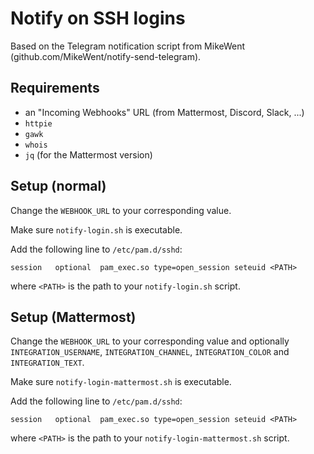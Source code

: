 # Notify on SSH logins

Based on the Telegram notification script from MikeWent (github.com/MikeWent/notify-send-telegram).

## Requirements
- an "Incoming Webhooks" URL (from Mattermost, Discord, Slack, ...)
- `httpie`
- `gawk`
- `whois`
- `jq` (for the Mattermost version)

## Setup (normal)
Change the `WEBHOOK_URL` to your corresponding value.

Make sure `notify-login.sh` is executable.

Add the following line to `/etc/pam.d/sshd`:
```
session   optional  pam_exec.so type=open_session seteuid <PATH>
```
where `<PATH>` is the path to your `notify-login.sh` script.

## Setup (Mattermost)
Change the `WEBHOOK_URL` to your corresponding value and optionally `INTEGRATION_USERNAME`, `INTEGRATION_CHANNEL`, `INTEGRATION_COLOR` and `INTEGRATION_TEXT`.

Make sure `notify-login-mattermost.sh` is executable.

Add the following line to `/etc/pam.d/sshd`:
```
session   optional  pam_exec.so type=open_session seteuid <PATH>
```
where `<PATH>` is the path to your `notify-login-mattermost.sh` script.
